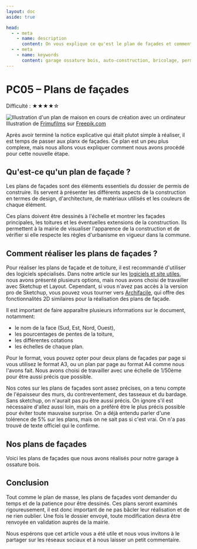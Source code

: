 ```yaml
---
layout: doc
aside: true

head:
  - - meta
    - name: description
      content: On vous explique ce qu'est le plan de façades et comment nous avons réalisé les notre pour notre demande de permis de construire concernant l'autoconstruction de notre garage en ossature bois de 50 mètres carrés.
  - - meta
    - name: keywords
      content: garage ossature bois, auto-construction, bricolage, permis de construire, Plan de façades, PC05, PCMI05, plan de façades pour permis de construire
---
```


# PC05 – Plans de façades

Difficulté : <span class="text-blue-500">★★★★</span>☆

<Image src="/media/blog/permis_construire/plan_facades/miniature.jpg" alt="Illustration d'un plan de maison en cours de création avec un ordinateur" class="mb-8">
  Illustration de <a href="https://www.freepik.com/free-vector/wooden-house-with-garage_6967668.htm" target="_blank">Frimufilms</a> sur <a href="https://www.freepik.com">Freepik.com</a>
</Image>

Après avoir terminé la notice explicative qui était plutot simple à réaliser, il est temps de passer aux planx de façades. Ce plan est un peu plus complexe, mais nous allons vous expliquer comment nous avons procédé pour cette nouvelle étape.

## Qu'est-ce qu'un plan de façade ?

Les plans de façades sont des éléments essentiels du dossier de permis de construire. Ils servent à présenter les différents aspects de la construction en termes de design, d'architecture, de matériaux utilisés et les couleurs de chaque élément.

Ces plans doivent être dessinés à l'échelle et montrer les façades principales, les toitures et les éventuelles extensions de la construction. Ils permettent à la mairie de visualiser l'apparence de la construction et de vérifier si elle respecte les règles d'urbanisme en vigueur dans la commune.

## Comment réaliser les plans de façades ?

Pour réaliser les plans de façade et de toiture, il est recommandé d'utiliser des logiciels spécialisés. Dans notre article sur les [logiciels et site utiles](/blog/articles/permis_construire/sites_et_logiciels.md), nous avons présenté plusieurs options, mais nous avons choisi de travailler avec Sketchup et Layout. Cependant, si vous n'avez pas accès à la version pro de Sketchup, vous pouvez vous tourner vers [Archifacile](https://www.archifacile.fr/plans/facade), qui offre des fonctionnalités 2D similaires pour la réalisation des plans de façade.

<Carousel :images="[
    {src: '/media/blog/permis_construire/plan_facades/layout.jpg', alt: 'Exemple d\'un plan de façade sur Layout'},
    {src: 'https://www.archifacile.fr/media/plans-facade.jpg', alt: 'Exemple d\'un plan de façade sur ArchiFacile'},
]"/>

Il est important de faire apparaître plusieurs informations sur le document, notamment:

- le nom de la face (Sud, Est, Nord, Ouest),
- les pourcentages de pentes de la toiture,
- les différentes cotations
- les échelles de chaque plan.

Pour le format, vous pouvez opter pour deux plans de façades par page si vous utilisez le format A3, ou un plan par page au format A4 comme nous l'avons fait. Nous avons choisi de travailler avec une échelle de 1/50ème pour être aussi précis que possible.

Nos cotes sur les plans de façades sont assez précises, on a tenu compte de l'épaisseur des murs, du contreventement, des tasseaux et du bardage. Sans sketchup, on n'aurait pas pu être aussi précis. On ignore s'il est nécessaire d'allez aussi loin, mais on a préféré être le plus précis possible pour éviter toute mauvaise surprise. On a déjà entendu parler d'une tolérence de 5% sur les plans, mais on ne sait pas si c'est vrai. On n'a pas trouvé de texte officiel qui le confirme.

## Nos plans de façades

Voici les plans de façades que nous avons réalisés pour notre garage à ossature bois.

<Carousel :images="[
    {src: '/media/blog/permis_construire/plan_facades/plan_de_facade_1.jpg', alt: 'Plan de façade Sud-Ouest'},
    {src: '/media/blog/permis_construire/plan_facades/plan_de_facade_2.jpg', alt: 'Plan de façade Sud-Est'},
    {src: '/media/blog/permis_construire/plan_facades/plan_de_facade_3.jpg', alt: 'Plan de façade Nord-Ouest'},
    {src: '/media/blog/permis_construire/plan_facades/plan_de_facade_4.jpg', alt: 'Plan de façade Nord-Est'},
]"/>

## Conclusion

Tout comme le plan de masse, les plans de façades vont demander du temps et de la patience pour être dessinés. Ces plans seront examinés rigoureusement, il est donc important de ne pas bâcler leur réalisation et de ne rien oublier. Une fois le dossier envoyé, toute modification devra être renvoyée en validation auprès de la mairie.

Nous espérons que cet article vous a été utile et nous vous invitons à le partager sur les réseaux sociaux et à nous laisser un petit commentaire.

<Comments
    pageId="permis_construire_plan_facades" 
    pageUrl="https://le-hangar-a-bananes.fr/blog/articles/permis_construire/plan_de_facades.html" 
    pageTitle="Le permis de construire - plan de facades"
/>
